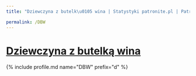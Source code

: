 ```yaml
---
title: "Dziewczyna z butelk\u0105 wina | Statystyki patronite.pl | Patromierz"

permalink: /DBW
---
```


# [Dziewczyna z butelką wina](https://patronite.pl/DBW)

{% include profile.md name="DBW" prefix="d" %}
